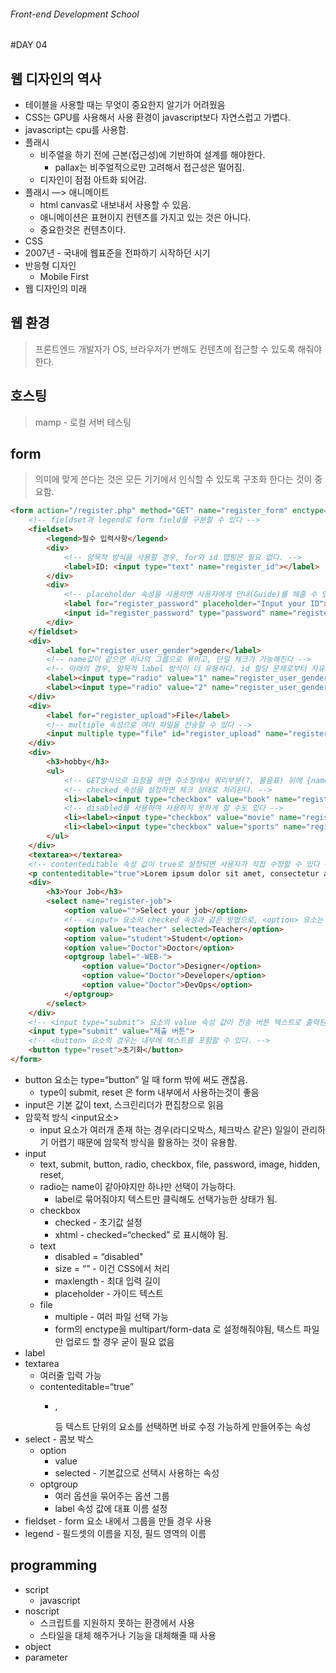 ###### Front-end Development School

#DAY 04

## 웹 디자인의 역사
* 테이블을 사용할 때는 무엇이 중요한지 알기가 어려웠음
* CSS는 GPU를 사용해서 사용 환경이 javascript보다 자연스럽고 가볍다.
* javascript는 cpu를 사용함.
* 플래시
    * 비주얼을 하기 전에 근본(접근성)에 기반하여 설계를 해야한다.
        * pallax는 비주얼적으로만 고려해서 접근성은 떨어짐.
    * 디자인이 점점 아트화 되어감.
* 플래시 —> 애니메이트
    * html canvas로 내보내서 사용할 수 있음.
    * 애니메이션은 표현이지 컨텐츠를 가지고 있는 것은 아니다.
    * 중요한것은 컨텐츠이다.
* CSS
* 2007년 - 국내에 웹표준을 전파하기 시작하던 시기
* 반응형 디자인
    * Mobile First
* 웹 디자인의 미래

## 웹 환경
> 프론트엔드 개발자가 OS, 브라우저가 변해도 컨텐츠에 접근할 수 있도록 해줘야 한다.

## 호스팅
> mamp - 로컬 서버 테스팅

## form
> 의미에 맞게 쓴다는 것은 모든 기기에서 인식할 수 있도록 구조화 한다는 것이 중요함.

```html
<form action="/register.php" method="GET" name="register_form" enctype="multipart/form-data">
    <!-- fieldset과 legend로 form field를 구분할 수 있다 -->
    <fieldset>
        <legend>필수 입력사항</legend>
        <div>
            <!-- 암묵적 방식을 사용할 경우, for와 id 맵핑은 필요 없다. -->
            <label>ID: <input type="text" name="register_id"></label>
        </div>
        <div>
            <!-- placeholder 속성을 사용하면 사용자에게 안내(Guide)를 해줄 수 있다 -->
            <label for="register_password" placeholder="Input your ID">PASSWORD</label>
            <input id="register_password" type="password" name="register_password">
        </div>
    </fieldset>
    <div>
        <label for="register_user_gender">gender</label>
        <!-- name값이 같으면 하나의 그룹으로 묶이고, 단일 체크가 가능해진다 -->
        <!-- 아래의 경우, 암묵적 label 방식이 더 유용하다. id 할당 문제로부터 자유로워진다 -->
        <label><input type="radio" value="1" name="register_user_gender">Male</label>
        <label><input type="radio" value="2" name="register_user_gender">Female</label>
    </div>
    <div>
        <label for="register_upload">File</label>
        <!-- multiple 속성으로 여러 파일을 전송할 수 있다 -->
        <input multiple type="file" id="register_upload" name="register_upload">
    </div>
    <div>
        <h3>hobby</h3>
        <ul>
            <!-- GET방식으로 요청을 하면 주소창에서 쿼리부분(?, 물음표) 뒤에 {name}={value} 형식으로 쿼리 요청하는 모습을 볼 수 있다. -->
            <!-- checked 속성을 설정하면 체크 상태로 처리된다. -->
            <li><label><input type="checkbox" value="book" name="register_hobby" checked>독서</label></li>
            <!-- disabled를 사용하여 사용하지 못하게 할 수도 있다 -->
            <li><label><input type="checkbox" value="movie" name="register_hobby" disabled>영화관람</label></li>
            <li><label><input type="checkbox" value="sports" name="register_hobby">스포츠</label></li>
        </ul>
    </div>
    <textarea></textarea>
    <!-- contenteditable 속성 값이 true로 설정되면 사용자가 직접 수정할 수 있다 -->
    <p contenteditable="true">Lorem ipsum dolor sit amet, consectetur adipisicing elit. In, blanditiis!</p>
    <div>
        <h3>Your Job</h3>
        <select name="register-job">
            <option value="">Select your job</option>
            <!-- <input> 요소의 checked 속성과 같은 방법으로, <option> 요소는 selected 속성을 설정할 수 있다 -->
            <option value="teacher" selected>Teacher</option>
            <option value="student">Student</option>
            <option value="Doctor">Doctor</option>
            <optgroup label="-WEB-">
                <option value="Doctor">Designer</option>
                <option value="Doctor">Developer</option>
                <option value="Doctor">DevOps</option>
            </optgroup>
        </select>
    </div>
    <!-- <input type="submit"> 요소의 value 속성 값이 전송 버튼 텍스트로 출력된다. -->
    <input type="submit" value="제출 버튼">
    <!-- <button> 요소의 경우는 내부에 텍스트를 포함할 수 있다. -->
    <button type="reset">초기화</button>
</form>
```
* button 요소는 type=“button” 일 때 form 밖에 써도 괜찮음.
    * type이 submit, reset 은 form 내부에서 사용하는것이 좋음
* input은 기본 값이 text, 스크린리더가 편집창으로 읽음
* 암묵적 방식 <label><input요소></label>
    * input 요소가 여러개 존재 하는 경우(라디오박스, 체크박스 같은) 일일이 관리하기 어렵기 때문에 암묵적 방식을 활용하는 것이 유용함.
* input
    * text, submit, button, radio, checkbox, file, password, image, hidden, reset,
    * radio는 name이 같아야지만 하나만 선택이 가능하다.
        * label로 묶어줘야지 텍스트만 클릭해도 선택가능한 상태가 됨.
    * checkbox
        * checked - 초기값 설정
        *  xhtml - checked=“checked” 로 표시해야 됨.
    * text
        * disabled = “disabled"
        * size = “” - 이건 CSS에서 처리
        * maxlength - 최대 입력 길이
        * placeholder - 가이드 텍스트
    * file
        * multiple - 여러 파일 선택 가능
        * form의 enctype을 multipart/form-data 로 설정해줘야됨, 텍스트 파일만 업로드 할 경우 굳이 필요 없음
* label
* textarea
    * 여러줄 입력 가능
    * contenteditable=“true”
        * <p>, <div>등 텍스트 단위의 요소를 선택하면 바로 수정 가능하게 만들어주는 속성
* select - 콤보 박스
    * option
        * value
        * selected -  기본값으로 선택시 사용하는 속성
    * optgroup
        * 여러 옵션을 묶어주는 옵션 그룹
        * label 속성 값에 대표 이름 설정
* fieldset - form 요소 내에서 그룹을 만들 경우 사용
* legend - 필드셋의 이름을 지정, 필드 영역의 이름

## programming
* script
    * javascript
* noscript
    * 스크립트를 지원하지 못하는 환경에서 사용
    * 스타일을 대체 해주거나 기능을 대체해줄 때 사용
* object
* parameter
